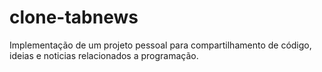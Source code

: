 # clone-tabnews
Implementação de um projeto pessoal para compartilhamento de código, ideias e noticias relacionados a programação. 
